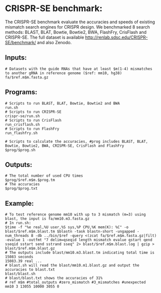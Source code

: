 # CRISPR-SE benchmark:

The CRISPR-SE benchmark evaluate the accuracies and speeds of existing mismatch search engines for CRISPR design. We benchmarked 8 search methods: BLAST, BLAT, Bowtie, Bowtie2, BWA, FlashFry, CrisFlash and CRISPR-SE. The full dataset is available http://renlab.sdsc.edu/CRISPR-SE/benchmark/ and also Zenodo.

## Inputs:
```
# Datasets with the guide RNAs that have at least $m(1-4) mismatches to another gRNA in reference genome ($ref: mm10, hg38)
fa/$ref.m$m.fasta.gz
```

## Programs:
```
# Scripts to run BLAST, BLAT, Bowtie, Bowtie2 and BWA 
run.sh
# Scripts to run CRISPR-SE
crispr-se/run.sh
# Scripts to run CrisFlash
run_crisflash.sh
# Scripts to run FlashFry
run_flashfry.sh

# Scripts to calculate the accuracies, #prog includes BLAST, BLAT, Bowtie, Bowtie2, BWA, CRISPR-SE, CrisFlash and FlashFry
$prog/$prog.sh
```
## Outputs:
```
# The total number of used CPU times
$prog/$ref.m$m.$prog.tm
# The accuracies
$prog/$prog.txt
```
## Example:
```
# To test reference genome mm10 with up to 3 mismatch (m=3) using blast, the input is fa/mm10.m3.fasta.gz
# In run.sh:
$time -f "%e real,%U user,%S sys,%P CPU,%K mem(K): %C" -o blast/$ref.m$m.blast.tm $blastn -task blastn-short -ungapped -num_threads 8 -db ../bin/$ref -query <(zcat fa/$ref.m$m.fasta.gz|filt) -evalue 1 -outfmt "7 delim=qseqid length mismatch evalue qstart qend sseqid sstart send sstrand sseq" 2> blast/$ref.m$m.blast.log | gzip > blast/$ref.m$m.blast.gz
# The outputs include blast/mm10.m3.blast.tm indicating total time is 15083 seconds
15083.39 real ...
# blast.sh will read the blast/mm10.m1.blast.gz and output the accuracies to blast.txt
blast/blast.sh
# blast/blast.txt shows the accuracies of 31%
# ref m$m #total_outputs #zero_mismatch #3_mismatches #unexpected
mm10 3 13055 10000 3055 0



```
